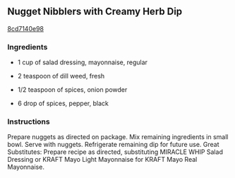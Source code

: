 ## Nugget Nibblers with Creamy Herb Dip

[8cd7140e98](http://www.kraftrecipes.com/recipes/nugget-nibblers-creamy-herb-dip-55316.aspx)

### Ingredients

 - 1 cup of salad dressing, mayonnaise, regular

 - 2 teaspoon of dill weed, fresh

 - 1/2 teaspoon of spices, onion powder

 - 6 drop of spices, pepper, black

### Instructions

Prepare nuggets as directed on package. Mix remaining ingredients in small bowl. Serve with nuggets. Refrigerate remaining dip for future use. Great Substitutes: Prepare recipe as directed, substituting MIRACLE WHIP Salad Dressing or KRAFT Mayo Light Mayonnaise for KRAFT Mayo Real Mayonnaise.